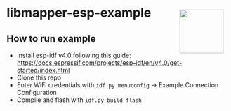 # libmapper-esp-example <img style="float:right;padding:10px" src="http://libmapper.github.io/images/libmapper_logo_black_512px.png" width="100">

## How to run example
* Install esp-idf v4.0 following this guide: https://docs.espressif.com/projects/esp-idf/en/v4.0/get-started/index.html
* Clone this repo
* Enter WiFi credentials with `idf.py menuconfig` -> Example Connection Configuration 
* Compile and flash with `idf.py build flash`

